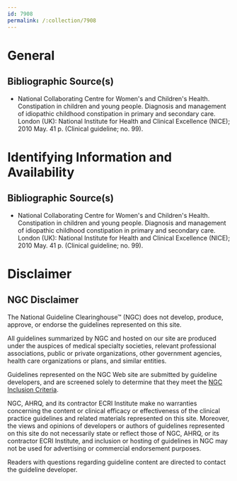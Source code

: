 ```yaml
---
id: 7908
permalink: /:collection/7908
---
```


# General

## Bibliographic Source(s)

- National Collaborating Centre for Women's and Children's Health. Constipation in children and young people. Diagnosis and management of idiopathic childhood constipation in primary and secondary care. London (UK): National Institute for Health and Clinical Excellence (NICE); 2010 May. 41 p. (Clinical guideline; no. 99).

# Identifying Information and Availability

## Bibliographic Source(s)

- National Collaborating Centre for Women's and Children's Health. Constipation in children and young people. Diagnosis and management of idiopathic childhood constipation in primary and secondary care. London (UK): National Institute for Health and Clinical Excellence (NICE); 2010 May. 41 p. (Clinical guideline; no. 99).

# Disclaimer

## NGC Disclaimer

The National Guideline Clearinghouse™ (NGC) does not develop, produce, approve, or endorse the guidelines represented on this site.

All guidelines summarized by NGC and hosted on our site are produced under the auspices of medical specialty societies, relevant professional associations, public or private organizations, other government agencies, health care organizations or plans, and similar entities.

Guidelines represented on the NGC Web site are submitted by guideline developers, and are screened solely to determine that they meet the [NGC Inclusion Criteria](/help-and-about/summaries/inclusion-criteria).

NGC, AHRQ, and its contractor ECRI Institute make no warranties concerning the content or clinical efficacy or effectiveness of the clinical practice guidelines and related materials represented on this site. Moreover, the views and opinions of developers or authors of guidelines represented on this site do not necessarily state or reflect those of NGC, AHRQ, or its contractor ECRI Institute, and inclusion or hosting of guidelines in NGC may not be used for advertising or commercial endorsement purposes.

Readers with questions regarding guideline content are directed to contact the guideline developer.

